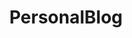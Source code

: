 ---
layout: posts_by_category
categories: personalBlog
title: PersonalBlog
permalink: /category/personalBlog
---
